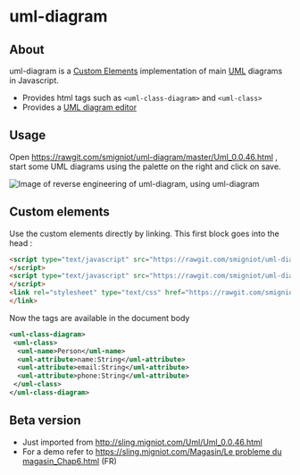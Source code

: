 # uml-diagram

## About

uml-diagram is a [Custom Elements](https://www.w3.org/TR/custom-elements/) implementation of main [UML](https://en.wikipedia.org/wiki/Unified_Modeling_Language) diagrams in Javascript.

* Provides html tags such as `<uml-class-diagram>` and `<uml-class>`
* Provides a [UML diagram editor](https://rawgit.com/smigniot/uml-diagram/master/Uml_0.0.46.html)

## Usage

Open https://rawgit.com/smigniot/uml-diagram/master/Uml_0.0.46.html ,
start some UML diagrams using the palette on the right and click on save.

![Image of reverse engineering of uml-diagram, using uml-diagram](https://rawgit.com/smigniot/uml-diagram/master/doc/uml-diagrams-reversed.png)

## Custom elements

Use the custom elements directly by linking. This first block goes into the head :
```html
<script type="text/javascript" src="https://rawgit.com/smigniot/uml-diagram/master/src/webcomponents-lite-0.7.12.min.js">
</script>
<script type="text/javascript" src="https://rawgit.com/smigniot/uml-diagram/master/src/uml-diagram-0.0.46.js">
</script>
<link rel="stylesheet" type="text/css" href="https://rawgit.com/smigniot/uml-diagram/master/src/uml-diagram-0.0.46.css">
</link>
```

Now the tags are available in the document body

```xml
<uml-class-diagram>
 <uml-class>
  <uml-name>Person</uml-name>
  <uml-attribute>name:String</uml-attribute>
  <uml-attribute>email:String</uml-attribute>
  <uml-attribute>phone:String</uml-attribute>
 </uml-class>
</uml-class-diagram>
```


## Beta version

* Just imported from http://sling.migniot.com/Uml/Uml_0.0.46.html
* For a demo refer to [https://sling.migniot.com/Magasin/Le probleme du magasin_Chap6.html](https://sling.migniot.com/Magasin/Le%20probleme%20du%20magasin_Chap6.html) (FR)

